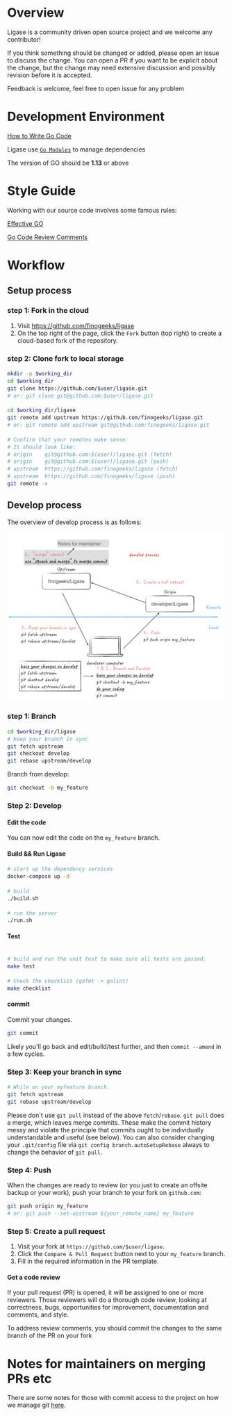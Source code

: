 # Overview

Ligase is a community driven open source project and we welcome any contributor!

If you think something should be changed or added, please open an issue to discuss the change. You can open a PR if you want to be explicit about the change, but the change may need extensive discussion and possibly revision before it is accepted.

Feedback is welcome, feel free to open issue for any problem

# Development Environment

[How to Write Go Code](http://golang.org/doc/code.html)

Ligase use [`Go Modules`](https://github.com/golang/go/wiki/Modules) to manage dependencies

The version of GO should be **1.13** or above

# Style Guide

Working with our source code involves some famous rules:

[Effective GO](https://golang.org/doc/effective_go.html)

[Go Code Review Comments](https://github.com/golang/go/wiki/CodeReviewComments)

# Workflow

## Setup process

### step 1: Fork in the cloud

1. Visit https://github.com/finogeeks/ligase
2. On the top right of the page, click the `Fork` button (top right) to create a cloud-based fork of the repository.

### step 2: Clone fork to local storage

```sh
mkdir -p $working_dir
cd $working_dir
git clone https://github.com/$user/ligase.git
# or: git clone git@github.com:$user/ligase.git

cd $working_dir/ligase
git remote add upstream https://github.com/finogeeks/ligase.git
# or: git remote add upstream git@github.com:finogeeks/ligase.git

# Confirm that your remotes make sense:
# It should look like:
# origin    git@github.com:$(user)/ligase.git (fetch)
# origin    git@github.com:$(user)/ligase.git (push)
# upstream  https://github.com/finogeeks/ligase (fetch)
# upstream  https://github.com/finogeeks/ligase (push)
git remote -v
```

## Develop process

The overview of develop process is as follows:

<img src="docs/dev/git/contribution_dev_process.png" alt="clean git graph" width="500px">

### step 1: Branch

```sh
cd $working_dir/ligase
# Keep your branch in sync
git fetch upstream
git checkout develop
git rebase upstream/develop
```

Branch from develop:

```sh
git checkout -b my_feature
```

### Step 2: Develop
#### Edit the code

You can now edit the code on the `my_feature` branch.

#### Build && Run Ligase
```sh
# start up the dependency services
docker-compose up -d

# build
./build.sh

# run the server
./run.sh

```
#### Test

```sh

# build and run the unit test to make sure all tests are passed.
make test

# Check the checklist (gofmt -> golint)
make checklist

```

#### commit

Commit your changes.

```sh
git commit
```

Likely you'll go back and edit/build/test further, and then `commit --amend` in a
few cycles.

### Step 3: Keep your branch in sync

```sh
# While on your myfeature branch.
git fetch upstream
git rebase upstream/develop
```

Please don't use `git pull` instead of the above `fetch`/`rebase`. `git pull`
does a merge, which leaves merge commits. These make the commit history messy
and violate the principle that commits ought to be individually understandable
and useful (see below). You can also consider changing your `.git/config` file
via `git config branch.autoSetupRebase` always to change the behavior of `git pull`.

### Step 4: Push

When the changes are ready to review (or you just to create an offsite backup
or your work), push your branch to your fork on `github.com`:

```sh
git push origin my_feature
# or: git push --set-upstream ${your_remote_name} my_feature
```

### Step 5: Create a pull request

1. Visit your fork at `https://github.com/$user/ligase`.
2. Click the `Compare & Pull Request` button next to your `my_feature` branch.
3. Fill in the required information in the PR template.

#### Get a code review

If your pull request (PR) is opened, it will be assigned to one or more
reviewers. Those reviewers will do a thorough code review, looking at
correctness, bugs, opportunities for improvement, documentation and comments,
and style.

To address review comments, you should commit the changes to the same branch of
the PR on your fork

# Notes for maintainers on merging PRs etc

There are some notes for those with commit access to the project on how we manage git [here](docs/dev/git/git.md).

